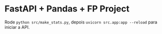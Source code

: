 # FastAPI + Pandas + FP Project

Rode `python src/make_stats.py`, depois `uvicorn src.app:app --reload` para iniciar a API.
